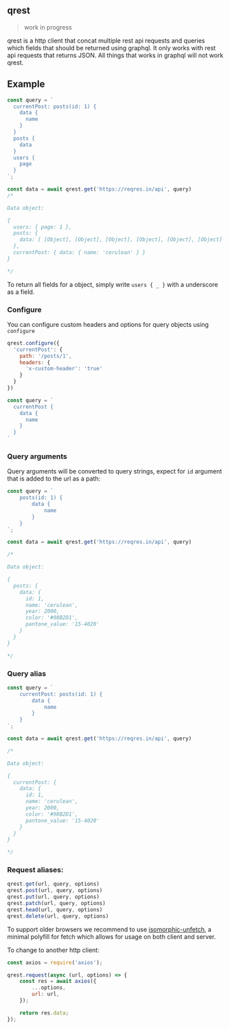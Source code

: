 ## qrest

> work in progress

qrest is a http client that concat multiple rest api requests and queries which fields that should be returned using graphql. It only works with rest api requests that returns JSON. All things that works in graphql will not work qrest.

## Example

```js
const query = `
  currentPost: posts(id: 1) {
    data {
      name
    }
  }
  posts {
    data
  }
  users {
    page
  }
`;

const data = await qrest.get('https://reqres.in/api', query)
/*

Data object:

{
  users: { page: 1 },
  posts: {
    data: [ [Object], [Object], [Object], [Object], [Object], [Object] ]
  },
  currentPost: { data: { name: 'cerulean' } }
}

*/
```

To return all fields for a object, simply write `users { _ }` with a underscore as a field.

### Configure

You can configure custom headers and options for query objects using `configure`

```js
qrest.configure({
  'currentPost': {
    path: '/posts/1',
    headers: {
      'x-custom-header': 'true'
    }
  }
})

const query = `
  currentPost {
    data {
      name
    }
  }
`
```

### Query arguments

Query arguments will be converted to query strings, expect for `id` argument that is added to the url as a path:

```js
const query = `
    posts(id: 1) {
        data {
            name
        }
    }
`;

const data = await qrest.get('https://reqres.in/api', query)

/*

Data object:

{
  posts: {
    data: {
      id: 1,
      name: 'cerulean',
      year: 2000,
      color: '#98B2D1',
      pantone_value: '15-4020'
    }
  }
}

*/
```

### Query alias

```js
const query = `
    currentPost: posts(id: 1) {
        data {
            name
        }
    }
`;

const data = await qrest.get('https://reqres.in/api', query)

/*

Data object:

{
  currentPost: {
    data: {
      id: 1,
      name: 'cerulean',
      year: 2000,
      color: '#98B2D1',
      pantone_value: '15-4020'
    }
  }
}

*/
```

### Request aliases:

```js
qrest.get(url, query, options)
qrest.post(url, query, options)
qrest.put(url, query, options)
qrest.patch(url, query, options)
qrest.head(url, query, options)
qrest.delete(url, query, options)
```

To support older browsers we recommend to use [isomorphic-unfetch](https://github.com/developit/unfetch/tree/master/packages/isomorphic-unfetch), a minimal polyfill for fetch which allows for usage on both client and server.

To change to another http client:

```js
const axios = require('axios');

qrest.request(async (url, options) => {
    const res = await axios({
        ...options,
        url: url,
    });

    return res.data;
});
```
